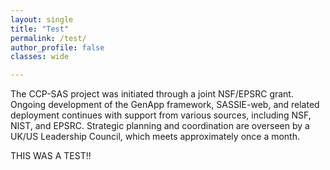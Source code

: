 ```yaml
---
layout: single
title: "Test"
permalink: /test/
author_profile: false
classes: wide

---
```

The CCP-SAS project was initiated through a joint NSF/EPSRC grant. Ongoing
development of the GenApp framework, SASSIE-web, and related deployment
continues with support from various sources, including NSF, NIST, and EPSRC.
Strategic planning and coordination are overseen by a UK/US Leadership Council,
which meets approximately once a month.

THIS WAS A TEST!!
